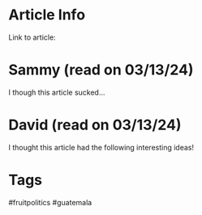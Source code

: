 # Article Info

Link to article:
# Sammy (read on 03/13/24)

I though this article sucked...

# David (read on 03/13/24)

I thought this article had the following interesting ideas! 

# Tags
#fruitpolitics #guatemala
